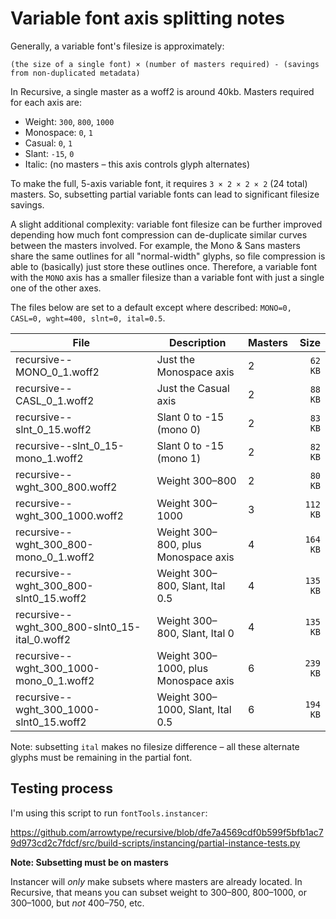 # Variable font axis splitting notes

Generally, a variable font's filesize is approximately:

```
(the size of a single font) × (number of masters required) - (savings from non-duplicated metadata)
```

In Recursive, a single master as a woff2 is around 40kb. Masters required for each axis are:

- Weight: `300`, `800`, `1000`
- Monospace: `0`, `1`
- Casual: `0`, `1`
- Slant: `-15`, `0`
- Italic: (no masters – this axis controls glyph alternates)

To make the full, 5-axis variable font, it requires `3 × 2 × 2 × 2` (24 total) masters. So, subsetting partial variable fonts can lead to significant filesize savings.

A slight additional complexity: variable font filesize can be further improved depending how much font compression can de-duplicate similar curves between the masters involved. For example, the Mono & Sans masters share the same outlines for all "normal-width" glyphs, so file compression is able to (basically) just store these outlines once. Therefore, a variable font with the `MONO` axis has a smaller filesize than a variable font with just a single one of the other axes. 

 The files below are set to a default except where described: `MONO=0, CASL=0, wght=400, slnt=0, ital=0.5`.

| File                                            | Description                          | Masters | Size     |
| ----------------------------------------------- | ------------------------------------ | ------- | -------: |
| recursive--MONO_0_1.woff2                       | Just the Monospace axis              | 2       |  `62 KB` |
| recursive--CASL_0_1.woff2                       | Just the Casual axis                 | 2       |  `88 KB` |
| recursive--slnt_0_15.woff2                      | Slant 0 to -15 (mono 0)              | 2       |  `83 KB` |
| recursive--slnt_0_15-mono_1.woff2               | Slant 0 to -15 (mono 1)              | 2       |  `82 KB` |
| recursive--wght_300_800.woff2                   | Weight 300–800                       | 2       |  `80 KB` |
| recursive--wght_300_1000.woff2                  | Weight 300–1000                      | 3       | `112 KB` |
| recursive--wght_300_800-mono_0_1.woff2          | Weight 300–800, plus Monospace axis  | 4       | `164 KB` |
| recursive--wght_300_800-slnt0_15.woff2          | Weight 300–800, Slant, Ital 0.5      | 4       | `135 KB` |
| recursive--wght_300_800-slnt0_15-ital_0.woff2   | Weight 300–800, Slant, Ital 0        | 4       | `135 KB` |
| recursive--wght_300_1000-mono_0_1.woff2         | Weight 300–1000, plus Monospace axis | 6       | `239 KB` |
| recursive--wght_300_1000-slnt0_15.woff2         | Weight 300–1000, Slant, Ital 0.5     | 6       | `194 KB` |

Note: subsetting `ital` makes no filesize difference – all these alternate glyphs must be remaining in the partial font.

## Testing process

I'm using this script to run `fontTools.instancer`: 

https://github.com/arrowtype/recursive/blob/dfe7a4569cdf0b599f5bfb1ac79d973cd2c7fdcf/src/build-scripts/instancing/partial-instance-tests.py

**Note: Subsetting must be on masters**

Instancer will *only* make subsets where masters are already located. In Recursive, that means you can subset weight to 300–800, 800–1000, or 300–1000, but *not* 400–750, etc.
